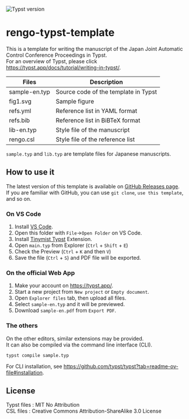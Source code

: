 ![Typst version](https://img.shields.io/badge/Typst-0.13.1-blue.svg?logo=typst)

# rengo-typst-template

This is a template for writing the manuscript of the Japan Joint Automatic Control Conference Proceedings in Typst.  
For an overview of Typst, please click https://typst.app/docs/tutorial/writing-in-typst/.  

| Files         | Description                                 |
| ------------- | ------------------------------------------- |
| sample-en.typ | Source code of the template in Typst       |
| fig1.svg　    | Sample figure                               |
| refs.yml　    | Reference list in YAML format               |
| refs.bib　    | Reference list in BiBTeX format             |
| lib-en.typ | Style file of the manuscript        |
| rengo.csl | Style file of the reference list  |

`sample.typ` and `lib.typ` are template files for Japanese manuscripts.

## How to use it

The latest version of this template is available on [GitHub Releases page](https://github.com/kimushun1101/rengo-typst-template/releases/latest).  
If you are familiar with GitHub, you can use `git clone`, `use this template`, and so on.

### On VS Code

1. Install [VS Code](https://code.visualstudio.com/).
2. Open this folder with `File`→`Open Folder` on VS Code.
3. Install [Tinymist Typst](https://marketplace.visualstudio.com/items?itemName=myriad-dreamin.tinymist) Extension.
4. Open `main.typ` from Explorer (`Ctrl` + `Shift` + `E`)
5. Check the Preview (`Ctrl` + `K` and then `V`)
6. Save the file (`Ctrl` + `S`) and PDF file will be exported.

### On the official Web App

1. Make your account on https://typst.app/.
2. Start a new project from `New project` or `Empty document`.
3. Open `Explorer files` tab, then upload all files.
4. Select `sample-en.typ` and it will be previewed.
5. Download `sample-en.pdf` from `Export PDF`.

### The others

On the other editors, similar extensions may be provided.  
It can also be compiled via the command line interface (CLI).

```
typst compile sample.typ
```

For CLI installation, see https://github.com/typst/typst?tab=readme-ov-file#installation.

## License

Typst files : MIT No Attribution  
CSL files : Creative Commons Attribution-ShareAlike 3.0 License  
